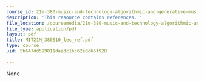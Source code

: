 ```yaml
---
course_id: 21m-380-music-and-technology-algorithmic-and-generative-music-spring-2010
description: 'This resource contains references. '
file_location: /coursemedia/21m-380-music-and-technology-algorithmic-and-generative-music-spring-2010/5b647dd599011daa3c1bc62e0c65f928_MIT21M_380S10_lec_ref.pdf
file_type: application/pdf
layout: pdf
title: MIT21M_380S10_lec_ref.pdf
type: course
uid: 5b647dd599011daa3c1bc62e0c65f928

---
```

None